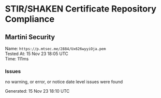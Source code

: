# STIR/SHAKEN Certificate Repository Compliance

## Martini Security

Name: `https://p.mtsec.me/2884/Ux626wyyiOja.pem`\
Tested At: 15 Nov 23 18:05 UTC\
Time: 111ms

### Issues

no warning, or error, or notice date level issues were found

Generated: 15 Nov 23 18:10 UTC